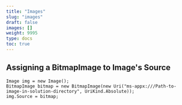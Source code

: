 ```yaml
---
title: "Images"
slug: "images"
draft: false
images: []
weight: 9995
type: docs
toc: true
---
```


## Assigning a BitmapImage to Image's Source
    Image img = new Image();
    BitmapImage bitmap = new BitmapImage(new Uri("ms-appx:///Path-to-image-in-solution-directory", UriKind.Absolute)); 
    img.Source = bitmap;

